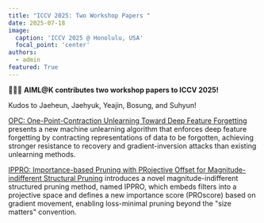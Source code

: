 ```yaml
---
title: "ICCV 2025: Two Workshop Papers "
date: 2025-07-18
image:
  caption: 'ICCV 2025 @ Honolulu, USA'
  focal_point: 'center'
authors:
  - admin
featured: True
---
```


🎉🎉🎉 **AIML@K contributes two workshop papers to ICCV 2025!**

Kudos to Jaeheun, Jaehyuk, Yeajin, Bosung, and Suhyun!

<!--more-->

[OPC: One-Point-Contraction Unlearning Toward Deep Feature Forgetting](https://aiml-k.github.io/publication/2025iccv-unmeworkshop-opc/) presents a new machine unlearning algorithm that enforces deep feature forgetting by contracting representations of data to be forgotten, achieving stronger resistance to recovery and gradient-inversion attacks than existing unlearning methods. 

[IPPRO: Importance-based Pruning with PRojective Offset for Magnitude-indifferent Structural Pruning](https://aiml-k.github.io/publication/2025iccv-unmeworkshop-ippro/) introduces a novel magnitude-indifferent structured pruning method, named IPPRO, which embeds filters into a projective space and defines a new importance score (PROscore) based on gradient movement, enabling loss-minimal pruning beyond the "size matters" convention.
